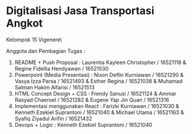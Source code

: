 # Digitalisasi Jasa Transportasi Angkot
Kelompok 15 Vigenere\

Anggota dan Pembagian Tugas :
1. README + Push Proposal : Laurentia Kayleen Christopher / 16521118 & Regine Fidellia Hendyawan / 16521530
2. Powerpoint (Media Presentasi) : Nixon Deflin Kurniawan / 16521290 & Vasya Izza Parsa / 16521493 & Esther Regina / 16521038 & Muhamad Salman Hakim Alfarisi / 16521513
3. HTML Concept Design + CSS : Frendy Sanusi / 16521124 & Ammar Rasyad Chaeroel / 16521282 & Eugene Yap Jin Quan / 16521316
4. Implementasi menggunakan React : Farizki Kurniawan / 16521030 & Kenneth Ezekiel Suprantoni / 16521040 & Michael Utama / 16521163 & Syafiq Ziyadul Arifin / 16521432
5. Devops + Logic : Kenneth Ezekiel Suprantoni / 16521040
